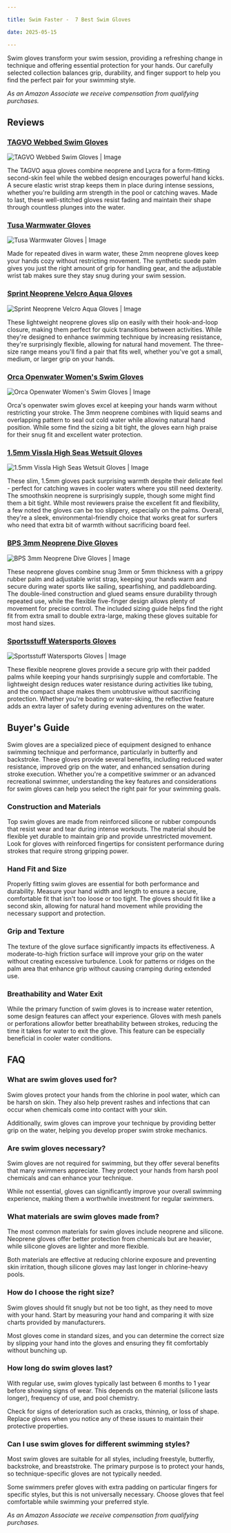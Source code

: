 ```yaml
---

title: Swim Faster -  7 Best Swim Gloves

date: 2025-05-15

---
```


Swim gloves transform your swim session, providing a refreshing change in technique and offering essential protection for your hands. Our carefully selected collection balances grip, durability, and finger support to help you find the perfect pair for your swimming style. 

*As an Amazon Associate we receive compensation from qualifying purchases.*


## Reviews


### [TAGVO Webbed Swim Gloves](https://serp.ly/@bar/amazon/Swim+Gloves?utm\_term=tagvo-webbed-swim-gloves)

![TAGVO Webbed Swim Gloves | Image](https://encrypted-tbn2.gstatic.com/shopping?q=tbn:ANd9GcSn7bh\_Zk1XAkpWiizg1cd7\_JSWTGzRtMwr1AxjF5g8NdwHFqOOdc15tXjexH5roxCH3vu3xsJpp97fjhbJ1mTKkDTcP6SvIg&usqp=CAY)

The TAGVO aqua gloves combine neoprene and Lycra for a form-fitting second-skin feel while the webbed design encourages powerful hand kicks. A secure elastic wrist strap keeps them in place during intense sessions, whether you're building arm strength in the pool or catching waves. Made to last, these well-stitched gloves resist fading and maintain their shape through countless plunges into the water. 


### [Tusa Warmwater Gloves](https://serp.ly/@bar/amazon/Swim+Gloves?utm\_term=tusa-warmwater-gloves)

![Tusa Warmwater Gloves | Image](https://encrypted-tbn1.gstatic.com/shopping?q=tbn:ANd9GcQUfs6tnJ6KcrWt-SievaZS-tzM\_aT5kMyMKqZzlXJkBH2SRIasMU45xM4OwQr9SDPXis7k0DI-t\_JT\_nwlo5X9dURicgUW5w&usqp=CAY)

Made for repeated dives in warm water, these 2mm neoprene gloves keep your hands cozy without restricting movement. The synthetic suede palm gives you just the right amount of grip for handling gear, and the adjustable wrist tab makes sure they stay snug during your swim session. 


### [Sprint Neoprene Velcro Aqua Gloves](https://serp.ly/@bar/amazon/Swim+Gloves?utm\_term=sprint-neoprene-velcro-aqua-gloves)

![Sprint Neoprene Velcro Aqua Gloves | Image](https://encrypted-tbn2.gstatic.com/shopping?q=tbn:ANd9GcT0glNYcDEglLlFk8eFk\_qKU\_FxC0\_OrH2tSrTFgUWRVUJZ6yrpYD645j7mqm99FZyobe8wsyrysXh0bSIzGQpbz9VbrfgTJw&usqp=CAY)

These lightweight neoprene gloves slip on easily with their hook-and-loop closure, making them perfect for quick transitions between activities. While they're designed to enhance swimming technique by increasing resistance, they're surprisingly flexible, allowing for natural hand movement. The three-size range means you'll find a pair that fits well, whether you've got a small, medium, or larger grip on your hands. 


### [Orca Openwater Women's Swim Gloves](https://serp.ly/@bar/amazon/Swim+Gloves?utm\_term=orca-openwater-womens-swim-gloves)

![Orca Openwater Women's Swim Gloves | Image](https://encrypted-tbn3.gstatic.com/shopping?q=tbn:ANd9GcRRE1fmuSXYYNEx06UXVIiof4wyJBNeowMU2Utv1De31DTnZtAn&usqp=CAY)

Orca's openwater swim gloves excel at keeping your hands warm without restricting your stroke. The 3mm neoprene combines with liquid seams and overlapping pattern to seal out cold water while allowing natural hand position. While some find the sizing a bit tight, the gloves earn high praise for their snug fit and excellent water protection. 


### [1.5mm Vissla High Seas Wetsuit Gloves](https://serp.ly/@bar/amazon/Swim+Gloves?utm\_term=1-5mm-vissla-high-seas-wetsuit-gloves)

![1.5mm Vissla High Seas Wetsuit Gloves | Image](https://encrypted-tbn2.gstatic.com/shopping?q=tbn:ANd9GcQy\_bvfVho\_wv6MUj6oobAxMmLZBeEn9Xwb-e0EYOoCxrC-ELAgV6GILKhOJKM3PKF5zL15OyYmQNjPI7q0nGrxPDWfqVHD&usqp=CAY)

These slim, 1.5mm gloves pack surprising warmth despite their delicate feel - perfect for catching waves in cooler waters where you still need dexterity. The smoothskin neoprene is surprisingly supple, though some might find them a bit tight. While most reviewers praise the excellent fit and flexibility, a few noted the gloves can be too slippery, especially on the palms. Overall, they're a sleek, environmental-friendly choice that works great for surfers who need that extra bit of warmth without sacrificing board feel. 


### [BPS 3mm Neoprene Dive Gloves](https://serp.ly/@bar/amazon/Swim+Gloves?utm\_term=bps-3mm-neoprene-dive-gloves)

![BPS 3mm Neoprene Dive Gloves | Image](https://encrypted-tbn1.gstatic.com/shopping?q=tbn:ANd9GcTozwjzWEHsfKfWLym8m0eAD7tP6zr5woAelhs4MzxVHgMzPSm7dWBs8rS\_90BccVY7RQbECstnIIPzy7sNR4JRx1\_Y\_GN1&usqp=CAY)

These neoprene gloves combine snug 3mm or 5mm thickness with a grippy rubber palm and adjustable wrist strap, keeping your hands warm and secure during water sports like sailing, spearfishing, and paddleboarding. The double-lined construction and glued seams ensure durability through repeated use, while the flexible five-finger design allows plenty of movement for precise control. The included sizing guide helps find the right fit from extra small to double extra-large, making these gloves suitable for most hand sizes. 


### [Sportsstuff Watersports Gloves](https://serp.ly/@bar/amazon/Swim+Gloves?utm\_term=sportsstuff-watersports-gloves)

![Sportsstuff Watersports Gloves | Image](https://encrypted-tbn0.gstatic.com/shopping?q=tbn:ANd9GcSE0Br34Qs0Pvp-verkS9yZ8BPw6IKr2lp8LxbMqLLdVHbTAEjUjjZXhzaBRipiN4a3CT52nUt68HACkeXCpT-rBFV-rzqSBQ&usqp=CAY)

These flexible neoprene gloves provide a secure grip with their padded palms while keeping your hands surprisingly supple and comfortable. The lightweight design reduces water resistance during activities like tubing, and the compact shape makes them unobtrusive without sacrificing protection. Whether you're boating or water-skiing, the reflective feature adds an extra layer of safety during evening adventures on the water. 


## Buyer's Guide

Swim gloves are a specialized piece of equipment designed to enhance swimming technique and performance, particularly in butterfly and backstroke. These gloves provide several benefits, including reduced water resistance, improved grip on the water, and enhanced sensation during stroke execution. Whether you're a competitive swimmer or an advanced recreational swimmer, understanding the key features and considerations for swim gloves can help you select the right pair for your swimming goals. 


### Construction and Materials

Top swim gloves are made from reinforced silicone or rubber compounds that resist wear and tear during intense workouts. The material should be flexible yet durable to maintain grip and provide unrestricted movement. Look for gloves with reinforced fingertips for consistent performance during strokes that require strong gripping power. 


### Hand Fit and Size

Properly fitting swim gloves are essential for both performance and durability. Measure your hand width and length to ensure a secure, comfortable fit that isn't too loose or too tight. The gloves should fit like a second skin, allowing for natural hand movement while providing the necessary support and protection. 


### Grip and Texture

The texture of the glove surface significantly impacts its effectiveness. A moderate-to-high friction surface will improve your grip on the water without creating excessive turbulence. Look for patterns or ridges on the palm area that enhance grip without causing cramping during extended use. 


### Breathability and Water Exit

While the primary function of swim gloves is to increase water retention, some design features can affect your experience. Gloves with mesh panels or perforations allowfor better breathability between strokes, reducing the time it takes for water to exit the glove. This feature can be especially beneficial in cooler water conditions. 


## FAQ


### What are swim gloves used for?

Swim gloves protect your hands from the chlorine in pool water, which can be harsh on skin. They also help prevent rashes and infections that can occur when chemicals come into contact with your skin. 

Additionally, swim gloves can improve your technique by providing better grip on the water, helping you develop proper swim stroke mechanics. 


### Are swim gloves necessary?

Swim gloves are not required for swimming, but they offer several benefits that many swimmers appreciate. They protect your hands from harsh pool chemicals and can enhance your technique. 

While not essential, gloves can significantly improve your overall swimming experience, making them a worthwhile investment for regular swimmers. 


### What materials are swim gloves made from?

The most common materials for swim gloves include neoprene and silicone. Neoprene gloves offer better protection from chemicals but are heavier, while silicone gloves are lighter and more flexible. 

Both materials are effective at reducing chlorine exposure and preventing skin irritation, though silicone gloves may last longer in chlorine-heavy pools. 


### How do I choose the right size?

Swim gloves should fit snugly but not be too tight, as they need to move with your hand. Start by measuring your hand and comparing it with size charts provided by manufacturers. 

Most gloves come in standard sizes, and you can determine the correct size by slipping your hand into the gloves and ensuring they fit comfortably without bunching up. 


### How long do swim gloves last?

With regular use, swim gloves typically last between 6 months to 1 year before showing signs of wear. This depends on the material (silicone lasts longer), frequency of use, and pool chemistry. 

Check for signs of deterioration such as cracks, thinning, or loss of shape. Replace gloves when you notice any of these issues to maintain their protective properties. 


### Can I use swim gloves for different swimming styles?

Most swim gloves are suitable for all styles, including freestyle, butterfly, backstroke, and breaststroke. The primary purpose is to protect your hands, so technique-specific gloves are not typically needed. 

Some swimmers prefer gloves with extra padding on particular fingers for specific styles, but this is not universally necessary. Choose gloves that feel comfortable while swimming your preferred style. 

*As an Amazon Associate we receive compensation from qualifying purchases.*